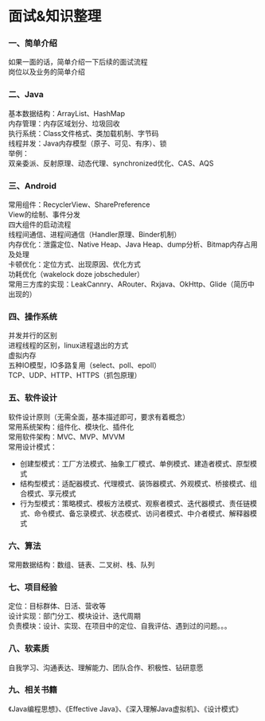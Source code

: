 # 面试&知识整理

### 一、简单介绍
如果一面的话，简单介绍一下后续的面试流程<br>
岗位以及业务的简单介绍

### 二、Java
基本数据结构：ArrayList、HashMap<br>
内存管理：内存区域划分、垃圾回收<br>
执行系统：Class文件格式、类加载机制、字节码<br>
线程并发：Java内存模型（原子、可见、有序）、锁<br>
举例：<br>
双亲委派、反射原理、动态代理、synchronized优化、CAS、AQS<br>

### 三、Android
常用组件：RecyclerView、SharePreference<br>
View的绘制、事件分发<br>
四大组件的启动流程<br>
线程间通信、进程间通信（Handler原理、Binder机制）<br>
内存优化：泄露定位、Native Heap、Java Heap、dump分析、Bitmap内存占用及处理<br>
卡顿优化：定位方式、出现原因、优化方式<br>
功耗优化（wakelock doze jobscheduler）<br>
常用三方库的实现：LeakCannry、ARouter、Rxjava、OkHttp、Glide（简历中出现的）<br>

### 四、操作系统
并发并行的区别<br>
进程线程的区别，linux进程退出的方式<br>
虚拟内存<br>
五种IO模型，IO多路复用（select、poll、epoll）<br>
TCP、UDP、HTTP、HTTPS（抓包原理）

### 五、软件设计
软件设计原则（无需全面，基本描述即可，要求有着概念）<br>
常用系统架构：组件化、模块化、插件化<br>
常用软件架构：MVC、MVP、MVVM<br>
常用设计模式：
- 创建型模式：工厂方法模式、抽象工厂模式、单例模式、建造者模式、原型模式
- 结构型模式：适配器模式、代理模式、装饰器模式、外观模式、桥接模式、组合模式、享元模式
- 行为型模式：策略模式、模板方法模式、观察者模式、迭代器模式、责任链模式、命令模式、备忘录模式、状态模式、访问者模式、中介者模式、解释器模式

### 六、算法
常用数据结构：数组、链表、二叉树、栈、队列

### 七、项目经验
定位：目标群体、日活、营收等<br>
设计实现：部门分工、模块设计、迭代周期<br>
负责模块：设计、实现、在项目中的定位、自我评估、遇到过的问题。。。

### 八、软素质
自我学习、沟通表达、理解能力、团队合作、积极性、钻研意愿

### 九、相关书籍
《Java编程思想》、《Effective Java》、《深入理解Java虚拟机》、《设计模式》